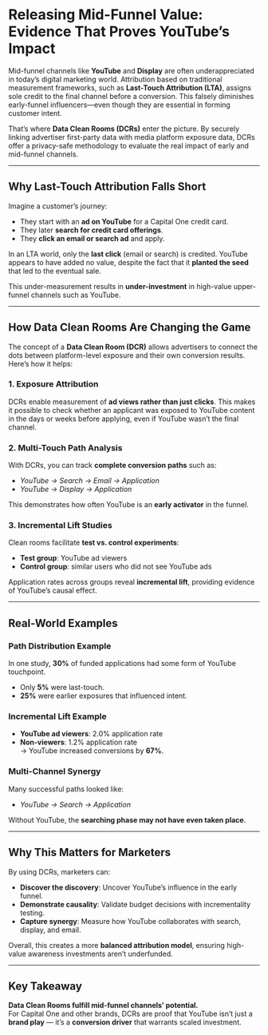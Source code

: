 # Releasing Mid-Funnel Value: Evidence That Proves YouTube’s Impact

Mid-funnel channels like **YouTube** and **Display** are often underappreciated in today’s digital marketing world. Attribution based on traditional measurement frameworks, such as **Last-Touch Attribution (LTA)**, assigns sole credit to the final channel before a conversion. This falsely diminishes early-funnel influencers—even though they are essential in forming customer intent.

That’s where **Data Clean Rooms (DCRs)** enter the picture. By securely linking advertiser first-party data with media platform exposure data, DCRs offer a privacy-safe methodology to evaluate the real impact of early and mid-funnel channels.

---

## Why Last-Touch Attribution Falls Short  

Imagine a customer’s journey:

- They start with an **ad on YouTube** for a Capital One credit card.  
- They later **search for credit card offerings**.  
- They **click an email or search ad** and apply.  

In an LTA world, only the **last click** (email or search) is credited. YouTube appears to have added no value, despite the fact that it **planted the seed** that led to the eventual sale.  

This under-measurement results in **under-investment** in high-value upper-funnel channels such as YouTube.  

---

## How Data Clean Rooms Are Changing the Game  

The concept of a **Data Clean Room (DCR)** allows advertisers to connect the dots between platform-level exposure and their own conversion results. Here’s how it helps:  

### 1. Exposure Attribution  
DCRs enable measurement of **ad views rather than just clicks**. This makes it possible to check whether an applicant was exposed to YouTube content in the days or weeks before applying, even if YouTube wasn’t the final channel.  

### 2. Multi-Touch Path Analysis  
With DCRs, you can track **complete conversion paths** such as:  

- *YouTube → Search → Email → Application*  
- *YouTube → Display → Application*  

This demonstrates how often YouTube is an **early activator** in the funnel.  

### 3. Incremental Lift Studies  
Clean rooms facilitate **test vs. control experiments**:  

- **Test group**: YouTube ad viewers  
- **Control group**: similar users who did not see YouTube ads  

Application rates across groups reveal **incremental lift**, providing evidence of YouTube’s causal effect.  

---

## Real-World Examples  

### Path Distribution Example  
In one study, **30%** of funded applications had some form of YouTube touchpoint.  
- Only **5%** were last-touch.  
- **25%** were earlier exposures that influenced intent.  

### Incremental Lift Example  
- **YouTube ad viewers**: 2.0% application rate  
- **Non-viewers**: 1.2% application rate  
→ YouTube increased conversions by **67%**.  

### Multi-Channel Synergy  
Many successful paths looked like:  

- *YouTube → Search → Application*  

Without YouTube, the **searching phase may not have even taken place**.  

---

## Why This Matters for Marketers  

By using DCRs, marketers can:  

- **Discover the discovery**: Uncover YouTube’s influence in the early funnel.  
- **Demonstrate causality**: Validate budget decisions with incrementality testing.  
- **Capture synergy**: Measure how YouTube collaborates with search, display, and email.  

Overall, this creates a more **balanced attribution model**, ensuring high-value awareness investments aren’t underfunded.  

---

## Key Takeaway  

**Data Clean Rooms fulfill mid-funnel channels’ potential.**  
For Capital One and other brands, DCRs are proof that YouTube isn’t just a **brand play** — it’s a **conversion driver** that warrants scaled investment.  
